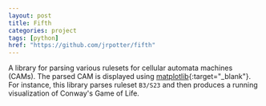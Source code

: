 ```yaml
---
layout: post
title: Fifth
categories: project
tags: [python]
href: "https://github.com/jrpotter/fifth"
---
```


A library for parsing various rulesets for cellular automata machines (CAMs).
The parsed CAM is displayed using [matplotlib](https://matplotlib.org){:target="_blank"}.
For instance, this library parses ruleset `B3/S23` and then produces a running
visualization of Conway's Game of Life.
